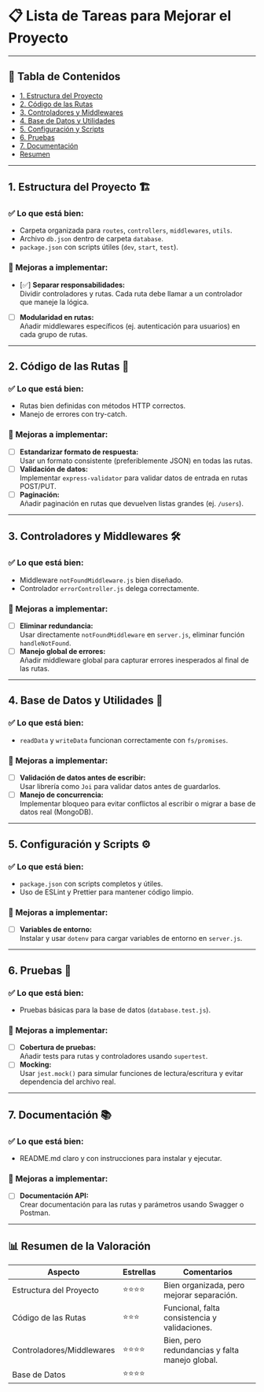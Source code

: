 # 📋 Lista de Tareas para Mejorar el Proyecto

---

## 📑 Tabla de Contenidos

- [1. Estructura del Proyecto](#1-estructura-del-proyecto)
- [2. Código de las Rutas](#2-código-de-las-rutas)
- [3. Controladores y Middlewares](#3-controladores-y-middlewares)
- [4. Base de Datos y Utilidades](#4-base-de-datos-y-utilidades)
- [5. Configuración y Scripts](#5-configuración-y-scripts)
- [6. Pruebas](#6-pruebas)
- [7. Documentación](#7-documentación)
- [Resumen](#resumen)

---

## 1. Estructura del Proyecto 🏗️

### ✅ Lo que está bien:
- Carpeta organizada para `routes`, `controllers`, `middlewares`, `utils`.
- Archivo `db.json` dentro de carpeta `database`.
- `package.json` con scripts útiles (`dev`, `start`, `test`).

### 🔧 Mejoras a implementar:
- [✅] **Separar responsabilidades:**  
  Dividir controladores y rutas. Cada ruta debe llamar a un controlador que maneje la lógica.  
- [ ] **Modularidad en rutas:**  
  Añadir middlewares específicos (ej. autenticación para usuarios) en cada grupo de rutas.

---

## 2. Código de las Rutas 🚦

### ✅ Lo que está bien:
- Rutas bien definidas con métodos HTTP correctos.
- Manejo de errores con try-catch.

### 🔧 Mejoras a implementar:
- [ ] **Estandarizar formato de respuesta:**  
  Usar un formato consistente (preferiblemente JSON) en todas las rutas.  
- [ ] **Validación de datos:**  
  Implementar `express-validator` para validar datos de entrada en rutas POST/PUT.  
- [ ] **Paginación:**  
  Añadir paginación en rutas que devuelven listas grandes (ej. `/users`).

---

## 3. Controladores y Middlewares 🛠️

### ✅ Lo que está bien:
- Middleware `notFoundMiddleware.js` bien diseñado.
- Controlador `errorController.js` delega correctamente.

### 🔧 Mejoras a implementar:
- [ ] **Eliminar redundancia:**  
  Usar directamente `notFoundMiddleware` en `server.js`, eliminar función `handleNotFound`.  
- [ ] **Manejo global de errores:**  
  Añadir middleware global para capturar errores inesperados al final de las rutas.

---

## 4. Base de Datos y Utilidades 💾

### ✅ Lo que está bien:
- `readData` y `writeData` funcionan correctamente con `fs/promises`.

### 🔧 Mejoras a implementar:
- [ ] **Validación de datos antes de escribir:**  
  Usar librería como `Joi` para validar datos antes de guardarlos.  
- [ ] **Manejo de concurrencia:**  
  Implementar bloqueo para evitar conflictos al escribir o migrar a base de datos real (MongoDB).

---

## 5. Configuración y Scripts ⚙️

### ✅ Lo que está bien:
- `package.json` con scripts completos y útiles.
- Uso de ESLint y Prettier para mantener código limpio.

### 🔧 Mejoras a implementar:
- [ ] **Variables de entorno:**  
  Instalar y usar `dotenv` para cargar variables de entorno en `server.js`.

---

## 6. Pruebas 🧪

### ✅ Lo que está bien:
- Pruebas básicas para la base de datos (`database.test.js`).

### 🔧 Mejoras a implementar:
- [ ] **Cobertura de pruebas:**  
  Añadir tests para rutas y controladores usando `supertest`.  
- [ ] **Mocking:**  
  Usar `jest.mock()` para simular funciones de lectura/escritura y evitar dependencia del archivo real.

---

## 7. Documentación 📚

### ✅ Lo que está bien:
- README.md claro y con instrucciones para instalar y ejecutar.

### 🔧 Mejoras a implementar:
- [ ] **Documentación API:**  
  Crear documentación para las rutas y parámetros usando Swagger o Postman.

---

## 📊 Resumen de la Valoración

| Aspecto                | Estrellas | Comentarios                                    |
|------------------------|-----------|-----------------------------------------------|
| Estructura del Proyecto | ⭐⭐⭐⭐      | Bien organizada, pero mejorar separación.     |
| Código de las Rutas    | ⭐⭐⭐       | Funcional, falta consistencia y validaciones. |
| Controladores/Middlewares | ⭐⭐⭐⭐    | Bien, pero redundancias y falta manejo global.|
| Base de Datos          | ⭐⭐⭐⭐      |
